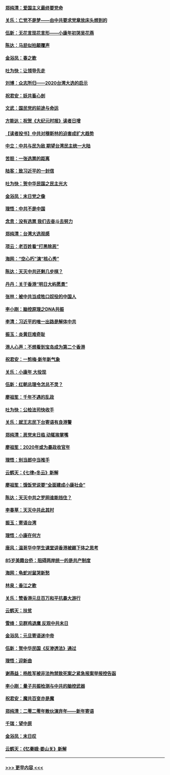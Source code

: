 #### [郑纯清：爱国主义最终要党命](../pages/nsc993/n11802197.md?t=01190455) 
#### [关乐：亡党不是梦——由中共要求党章放床头想到的](../pages/nsc993/n11802156.md?t=01190455) 
#### [伍新：无花言现花言形——小康年初哭吴花燕](../pages/nsc993/n11800044.md?t=01190455) 
#### [陈达：马屁似拍颠覆声](../pages/nsc993/n11800010.md?t=01190455) 
#### [金浴凤：春之歌](../pages/nsc993/n11797687.md?t=01190455) 
#### [吐为快：让领导先走](../pages/nsc993/n11797512.md?t=01190455) 
#### [刘博：众志所归——2020台湾大选的启示](../pages/nsc993/n11796878.md?t=01190455) 
#### [祝君安：妖共畜心剖](../pages/nsc993/n11794273.md?t=01190455) 
#### [文武：国民党的前途与命运](../pages/nsc993/n11794198.md?t=01190455) 
#### [方能达：祝贺《大纪元时报》读者日增](../pages/nsc993/n11793807.md?t=01190455) 
#### [【读者投书】中共对穆斯林的迫害成扩大趋势](../pages/nsc993/n11791371.md?t=01190455) 
#### [中立：中共与民为敌 期望台湾民主统一大陆](../pages/nsc993/n11790392.md?t=01190455) 
#### [苦胆：一张选票的距离](../pages/nsc993/n11788914.md?t=01190455) 
#### [陆客：致习近平的一封信](../pages/nsc993/n11788867.md?t=01190455) 
#### [吐为快：贺中华民国之民主光大](../pages/nsc993/n11788618.md?t=01190455) 
#### [金浴凤：末日党之像](../pages/nsc993/n11787475.md?t=01190455) 
#### [理悟：中共不是中国](../pages/nsc993/n11787463.md?t=01190455) 
#### [念贲：没有选票  我们去奋斗去努力](../pages/nsc993/n11787398.md?t=01190455) 
#### [郑纯清：台湾大选观感](../pages/nsc993/n11786210.md?t=01190455) 
#### [项云：老百姓看“打黑除恶”](../pages/nsc993/n11785398.md?t=01190455) 
#### [海网：“空心朽”演“核心秀”](../pages/nsc993/n11783874.md?t=01190455) 
#### [陈达：天灭中共还剩几步棋？](../pages/nsc993/n11783719.md?t=01190455) 
#### [丹丹：关于香港“明日大屿愿景”](../pages/nsc993/n11783273.md?t=01190455) 
#### [张林：被中共当成牲口奴役的中国人](../pages/nsc993/n11782397.md?t=01190455) 
#### [李小刚：脑控原理之DNA共振](../pages/nsc993/n11780962.md?t=01190455) 
#### [李清：习近平的唯一出路是解体中共](../pages/nsc993/n11780866.md?t=01190455) 
#### [振玉：炎黄巨难奇耻](../pages/nsc993/n11779632.md?t=01190455) 
#### [港人心声：不想看到宝岛成为第二个香港](../pages/nsc993/n11778817.md?t=01190455) 
#### [祝君安：一剪梅‧新年新气象](../pages/nsc993/n11776340.md?t=01190455) 
#### [关乐：小康年 大役现](../pages/nsc993/n11774213.md?t=01190455) 
#### [伍新：红朝总理令怎总不灵？](../pages/nsc993/n11770813.md?t=01190455) 
#### [廖祖笙：千年不遇的乱政](../pages/nsc993/n11770373.md?t=01190455) 
#### [吐为快：公检法司快收手](../pages/nsc993/n11770359.md?t=01190455) 
#### [关乐：就王志民下台寄语有良港警](../pages/nsc993/n11769903.md?t=01190455) 
#### [郑纯清：恶党末日临 动辄挨掌嘴](../pages/nsc993/n11769356.md?t=01190455) 
#### [廖祖笙：2020年或为暴政收官年](../pages/nsc993/n11768216.md?t=01190455) 
#### [理悟：别当郎中当推手](../pages/nsc993/n11768243.md?t=01190455) 
#### [云鹤天：《七律▪冬云》新解](../pages/nsc993/n11768204.md?t=01190455) 
#### [廖祖笙：饿饭党说要“全面建成小康社会”](../pages/nsc993/n11767482.md?t=01190455) 
#### [陈达：天灭中共之罗网谁能挡住？](../pages/nsc993/n11767465.md?t=01190455) 
#### [李春草：天灭中共此其时](../pages/nsc993/n11767452.md?t=01190455) 
#### [振玉：寄语台湾](../pages/nsc993/n11767432.md?t=01190455) 
#### [理悟：小康在何方](../pages/nsc993/n11767394.md?t=01190455) 
#### [唐风：温哥华中学生课堂讲香港被踢下体之思考](../pages/nsc993/n11766848.md?t=01190455) 
#### [85岁美籍台侨：阻碍两岸统一的是共产制度](../pages/nsc993/n11765043.md?t=01190455) 
#### [海网：龟蛇对鼠哭新愁](../pages/nsc993/n11764895.md?t=01190455) 
#### [林泉：香江之歌](../pages/nsc993/n11764415.md?t=01190455) 
#### [关乐：赞香港元旦百万和平抗暴大游行](../pages/nsc993/n11764382.md?t=01190455) 
#### [云鹤天：扶贫](../pages/nsc993/n11764245.md?t=01190455) 
#### [雪绮：见群鸡退鹰  反观中共末日](../pages/nsc993/n11762112.md?t=01190455) 
#### [金浴凤：元旦寄语迷中帝](../pages/nsc993/n11761788.md?t=01190455) 
#### [伍新：贺中华民国《反渗透法》通过](../pages/nsc993/n11761994.md?t=01190455) 
#### [理悟：迎新曲](../pages/nsc993/n11761152.md?t=01190455) 
#### [谢燕益：杨胜军被非法拘禁致死案之紧急报案举报控告函](../pages/nsc993/n11756134.md?t=01190455) 
#### [李小刚：量子共振检测与中共的脑控武器](../pages/nsc993/n11754518.md?t=01190455) 
#### [祝君安：魔共百变亦是魔](../pages/nsc993/n11754469.md?t=01190455) 
#### [郑纯清：二零二零年散伙演弃年——新年寄语](../pages/nsc993/n11754195.md?t=01190455) 
#### [千瑞：望中原](../pages/nsc993/n11754159.md?t=01190455) 
#### [金浴凤：末日叹](../pages/nsc993/n11752359.md?t=01190455) 
#### [云鹤天：《忆秦娥‧娄山关》新解](../pages/nsc993/n11752348.md?t=01190455) 

----
#### [ >>> 更早内容 <<< ](../indexes/nsc993-earlier.md)
